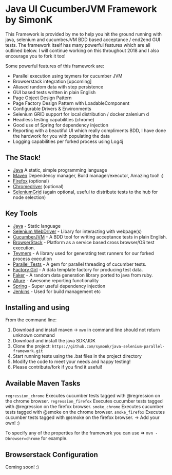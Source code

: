 Java UI CucumberJVM Framework by SimonK
==================================
This Framework is provided by me to help you hit the ground running with java, selenium and cucumberJVM BDD based acceptance / end2end GUI tests.  The framework itself has many powerful features which are all outlined below.  I will continue working on this throughout 2018 and I also encourage you to fork it too!

Some powerful features of this framework are:
- Parallel execution using teymers for cucumber JVM
- Browserstack integration [upcoming]
- Aliased random data with step persistence
- GUI based tests written in plain English
- Page Object Design Pattern
- Page Factory Design Pattern with LoadableComponent
- Configurable Drivers & Environments
- Selenium GRID support for local distribution / docker zalenium d
- Headless testing capabilities (chrome)
- Good use of Spring for dependency injection
- Reporting with a beautiful UI which really compliments BDD, I have done the hardwork for you with populating the data
- Logging capabilities per forked process using Log4j

The Stack!
------------
- [Java](http://www.oracle.com/technetwork/java/javase/downloads/jdk8-downloads-2133151.html) A static, simple programming language
- [Maven](https://maven.apache.org/download.cgi) Dependency manager, Build manager/executor, Amazing tool! :)
- [Firefox](https://www.mozilla.org/en-US/firefox/new/) (optional)
- [Chromedriver](http://chromedriver.storage.googleapis.com/index.html) (optional)
- [SeleniumGrid](http://www.seleniumhq.org/projects/grid/) (again optional, useful to distribute tests to the hub for node selection)

Key Tools
---------

- [Java](https://docs.oracle.com/javase/7/docs/api/) - Static language
- [Selenium WebDriver](http://www.seleniumhq.org/projects/webdriver/) - Libary for interacting with webpage(s)
- [CucumberJVM](https://cucumber.io/docs/reference/jvm) - A BDD tool for writing acceptance tests in plain English.
- [BrowserStack](https://www.browserstack.com/) - Platform as a service based cross browser/OS test execution.
- [Teymers](https://github.com/temyers/cucumber-jvm-parallel-plugin) - A library used for generating test runners for our forked process execution
- [Parallel_Tests](https://github.com/grosser/parallel_tests) - A gem for parallel threading of cucumber tests.
- [Factory Girl](https://github.com/thoughtbot/factory_girl) - A data template factory for producing test data.
- [Faker](https://github.com/DiUS/java-faker) - A random data generation library ported to java from ruby.
- [Allure](https://github.com/allure-framework/allure-cucumberjvm) - Awesome reporting functionality
- [Spring](https://spring.io/) - Super useful dependency injection
- [Jenkins](https://jenkins-ci.org/) - Used for build management etc

Installing and using
--------------------
From the command line:

1. Download and install maven -> `mvn` in command line should not return unknown command
2. Download and install the java SDK/JDK
3. Clone the project: `https://github.com/symonk/java-selenium-parallel-framework.git`
4. Start running tests using the .bat files in the project directory
5. Modify the code to meet your needs and happy testing!
6. Please contribute/fork if you find it useful!

Available Maven Tasks
--------------------

`regression_chrome` Executes cucumber tests tagged with @regression on the chrome browser.
`regression_firefox` Executes cucumber tests tagged with @regression on the firefox browser.
`smoke_chrome` Executes cucumber tests tagged with @smoke on the chrome browser.
`smoke_firefox` Executes cucumber tests tagged with @smoke on the firefox browser.
-> Add your own! :)

To specify any of the properties for the framework you can use =>
`mvn -Dbrowser=chrome` for example.


Browserstack Configuration
--------------------------

Coming soon! :)
